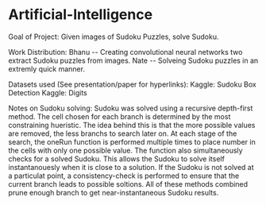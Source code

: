# Artificial-Intelligence
Goal of Project: Given images of Sudoku Puzzles, solve Sudoku.

Work Distribution:
Bhanu -- Creating convolutional neural networks two extract Sudoku puzzles from images.
Nate -- Solveing Sudoku puzzles in an extremly quick manner.

Datasets used (See presentation/paper for hyperlinks): 
Kaggle: Sudoku Box Detection
Kaggle: Digits

Notes on Sudoku solving:
Sudoku was solved using a recursive depth-first method.  The cell chosen for each branch is determined by the most constraining hueristic. The idea behind this is that the more possible values are removed, the less branchs to search later on.  At each stage of the search, the oneRun function is performed multiple times to place number in the cells with only one possible value.  The function also simultaneously checks for a solved Sudoku.  This allows the Sudoku to solve itself instantanouesly when it is close to a solution.  If the Sudoku is not solved at a particulat point, a consistency-check is performed to ensure that the current branch leads to possible soltions.  All of these methods combined prune enough branch to get near-instantaneous Sudoku results.
